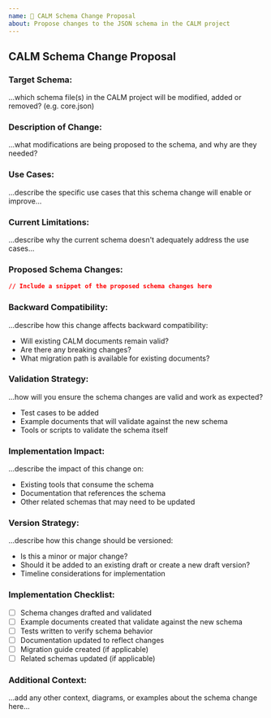 ```yaml
---
name: 🔄 CALM Schema Change Proposal
about: Propose changes to the JSON schema in the CALM project
---
```


## CALM Schema Change Proposal

### Target Schema:

...which schema file(s) in the CALM project will be modified, added or removed? (e.g. core.json)

### Description of Change:

...what modifications are being proposed to the schema, and why are they needed?

### Use Cases:

...describe the specific use cases that this schema change will enable or improve...

### Current Limitations:

...describe why the current schema doesn't adequately address the use cases...

### Proposed Schema Changes:

```json
// Include a snippet of the proposed schema changes here
```

### Backward Compatibility:

...describe how this change affects backward compatibility:

- Will existing CALM documents remain valid?
- Are there any breaking changes?
- What migration path is available for existing documents?

### Validation Strategy:

...how will you ensure the schema changes are valid and work as expected?

- Test cases to be added
- Example documents that will validate against the new schema
- Tools or scripts to validate the schema itself

### Implementation Impact:

...describe the impact of this change on:

- Existing tools that consume the schema
- Documentation that references the schema
- Other related schemas that may need to be updated

### Version Strategy:

...describe how this change should be versioned:

- Is this a minor or major change?
- Should it be added to an existing draft or create a new draft version?
- Timeline considerations for implementation

### Implementation Checklist:

- [ ] Schema changes drafted and validated
- [ ] Example documents created that validate against the new schema
- [ ] Tests written to verify schema behavior
- [ ] Documentation updated to reflect changes
- [ ] Migration guide created (if applicable)
- [ ] Related schemas updated (if applicable)

### Additional Context:

...add any other context, diagrams, or examples about the schema change here...
